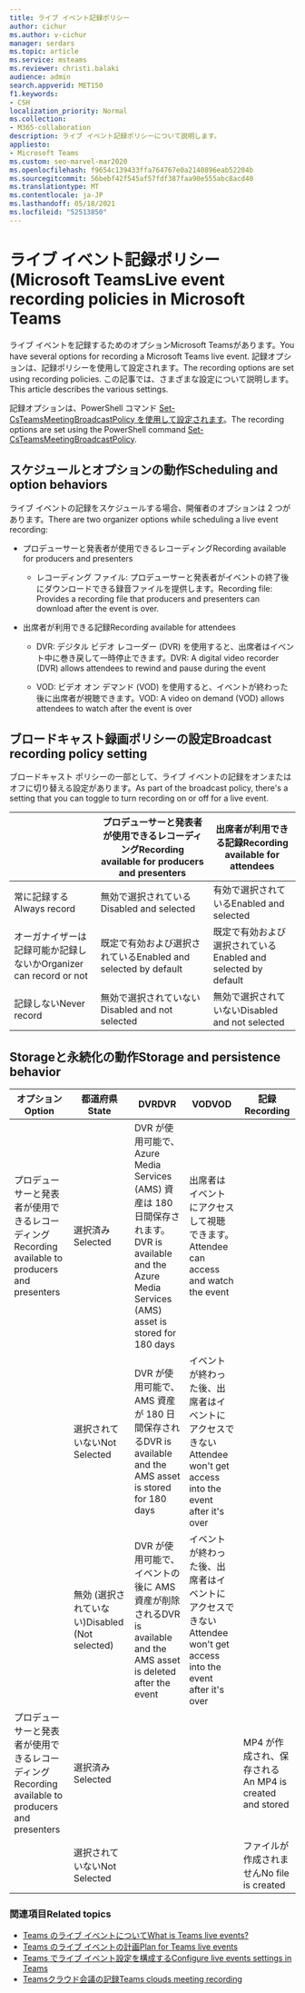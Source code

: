 ```yaml
---
title: ライブ イベント記録ポリシー
author: cichur
ms.author: v-cichur
manager: serdars
ms.topic: article
ms.service: msteams
ms.reviewer: christi.balaki
audience: admin
search.appverid: MET150
f1.keywords:
- CSH
localization_priority: Normal
ms.collection:
- M365-collaboration
description: ライブ イベント記録ポリシーについて説明します。
appliesto:
- Microsoft Teams
ms.custom: seo-marvel-mar2020
ms.openlocfilehash: f9654c139433ffa764767e0a2140896eab52204b
ms.sourcegitcommit: 56bebf42f545af57fdf387faa90e555abc8acd40
ms.translationtype: MT
ms.contentlocale: ja-JP
ms.lasthandoff: 05/18/2021
ms.locfileid: "52513850"
---
```

# <a name="live-event-recording-policies-in-microsoft-teams"></a><span data-ttu-id="4d66d-103">ライブ イベント記録ポリシー (Microsoft Teams</span><span class="sxs-lookup"><span data-stu-id="4d66d-103">Live event recording policies in Microsoft Teams</span></span>

<span data-ttu-id="4d66d-104">ライブ イベントを記録するためのオプションMicrosoft Teamsがあります。</span><span class="sxs-lookup"><span data-stu-id="4d66d-104">You have several options for recording a Microsoft Teams live event.</span></span> <span data-ttu-id="4d66d-105">記録オプションは、記録ポリシーを使用して設定されます。</span><span class="sxs-lookup"><span data-stu-id="4d66d-105">The recording options are set using recording policies.</span></span> <span data-ttu-id="4d66d-106">この記事では、さまざまな設定について説明します。</span><span class="sxs-lookup"><span data-stu-id="4d66d-106">This article describes the various settings.</span></span>

<span data-ttu-id="4d66d-107">記録オプションは、PowerShell コマンド [Set-CsTeamsMeetingBroadcastPolicy を使用して設定されます](/powershell/module/skype/set-csteamsmeetingbroadcastpolicy?view=skype-ps)。</span><span class="sxs-lookup"><span data-stu-id="4d66d-107">The recording options are set using the PowerShell command [Set-CsTeamsMeetingBroadcastPolicy](/powershell/module/skype/set-csteamsmeetingbroadcastpolicy?view=skype-ps).</span></span>

## <a name="scheduling-and-option-behaviors"></a><span data-ttu-id="4d66d-108">スケジュールとオプションの動作</span><span class="sxs-lookup"><span data-stu-id="4d66d-108">Scheduling and option behaviors</span></span>

<span data-ttu-id="4d66d-109">ライブ イベントの記録をスケジュールする場合、開催者のオプションは 2 つがあります。</span><span class="sxs-lookup"><span data-stu-id="4d66d-109">There are two organizer options while scheduling a live event recording:</span></span>

- <span data-ttu-id="4d66d-110">プロデューサーと発表者が使用できるレコーディング</span><span class="sxs-lookup"><span data-stu-id="4d66d-110">Recording available for producers and presenters</span></span>

  - <span data-ttu-id="4d66d-111">レコーディング ファイル: プロデューサーと発表者がイベントの終了後にダウンロードできる録音ファイルを提供します。</span><span class="sxs-lookup"><span data-stu-id="4d66d-111">Recording file: Provides a recording file that producers and presenters can download after the event is over.</span></span>

- <span data-ttu-id="4d66d-112">出席者が利用できる記録</span><span class="sxs-lookup"><span data-stu-id="4d66d-112">Recording available for attendees</span></span>

  - <span data-ttu-id="4d66d-113">DVR: デジタル ビデオ レコーダー (DVR) を使用すると、出席者はイベント中に巻き戻して一時停止できます。</span><span class="sxs-lookup"><span data-stu-id="4d66d-113">DVR: A digital video recorder (DVR) allows attendees to rewind and pause during the event</span></span>

  - <span data-ttu-id="4d66d-114">VOD: ビデオ オン デマンド (VOD) を使用すると、イベントが終わった後に出席者が視聴できます。</span><span class="sxs-lookup"><span data-stu-id="4d66d-114">VOD: A video on demand (VOD) allows attendees to watch after the event is over</span></span>

## <a name="broadcast-recording-policy-setting"></a><span data-ttu-id="4d66d-115">ブロードキャスト録画ポリシーの設定</span><span class="sxs-lookup"><span data-stu-id="4d66d-115">Broadcast recording policy setting</span></span>

<span data-ttu-id="4d66d-116">ブロードキャスト ポリシーの一部として、ライブ イベントの記録をオンまたはオフに切り替える設定があります。</span><span class="sxs-lookup"><span data-stu-id="4d66d-116">As part of the broadcast policy, there's a setting that you can toggle to turn recording on or off for a live event.</span></span>

|                                 | <span data-ttu-id="4d66d-117">プロデューサーと発表者が使用できるレコーディング</span><span class="sxs-lookup"><span data-stu-id="4d66d-117">Recording available for producers and presenters</span></span> | <span data-ttu-id="4d66d-118">出席者が利用できる記録</span><span class="sxs-lookup"><span data-stu-id="4d66d-118">Recording available for attendees</span></span> |
| ------------------------------- | ---------------------------------------------------- | ------------------------------------- |
| <span data-ttu-id="4d66d-119">常に記録する</span><span class="sxs-lookup"><span data-stu-id="4d66d-119">Always record</span></span>               | <span data-ttu-id="4d66d-120">無効で選択されている</span><span class="sxs-lookup"><span data-stu-id="4d66d-120">Disabled and selected</span></span>                                | <span data-ttu-id="4d66d-121">有効で選択されている</span><span class="sxs-lookup"><span data-stu-id="4d66d-121">Enabled and selected</span></span>         |
| <span data-ttu-id="4d66d-122">オーガナイザーは記録可能か記録しないか</span><span class="sxs-lookup"><span data-stu-id="4d66d-122">Organizer can record or not</span></span> | <span data-ttu-id="4d66d-123">既定で有効および選択されている</span><span class="sxs-lookup"><span data-stu-id="4d66d-123">Enabled and selected by default</span></span>                  | <span data-ttu-id="4d66d-124">既定で有効および選択されている</span><span class="sxs-lookup"><span data-stu-id="4d66d-124">Enabled and selected by default</span></span>   |
| <span data-ttu-id="4d66d-125">記録しない</span><span class="sxs-lookup"><span data-stu-id="4d66d-125">Never record</span></span>               | <span data-ttu-id="4d66d-126">無効で選択されていない</span><span class="sxs-lookup"><span data-stu-id="4d66d-126">Disabled and not selected</span></span>                            | <span data-ttu-id="4d66d-127">無効で選択されていない</span><span class="sxs-lookup"><span data-stu-id="4d66d-127">Disabled and not selected</span></span>      |

## <a name="storage-and-persistence-behavior"></a><span data-ttu-id="4d66d-128">Storageと永続化の動作</span><span class="sxs-lookup"><span data-stu-id="4d66d-128">Storage and persistence behavior</span></span>

| <span data-ttu-id="4d66d-129">オプション</span><span class="sxs-lookup"><span data-stu-id="4d66d-129">Option</span></span>                                       | <span data-ttu-id="4d66d-130">都道府県</span><span class="sxs-lookup"><span data-stu-id="4d66d-130">State</span></span>   | <span data-ttu-id="4d66d-131">DVR</span><span class="sxs-lookup"><span data-stu-id="4d66d-131">DVR</span></span>                                                   | <span data-ttu-id="4d66d-132">VOD</span><span class="sxs-lookup"><span data-stu-id="4d66d-132">VOD</span></span>                                                     | <span data-ttu-id="4d66d-133">記録</span><span class="sxs-lookup"><span data-stu-id="4d66d-133">Recording</span></span>                |
| ------------------------------------------------ | ------------ | --------------------------------------------------------- | ----------------------------------------------------------- | ---------------------------- |
| <span data-ttu-id="4d66d-134">プロデューサーと発表者が使用できるレコーディング</span><span class="sxs-lookup"><span data-stu-id="4d66d-134">Recording available to producers and presenters</span></span> | <span data-ttu-id="4d66d-135">選択済み</span><span class="sxs-lookup"><span data-stu-id="4d66d-135">Selected</span></span>     | <span data-ttu-id="4d66d-136">DVR が使用可能で、Azure Media Services (AMS) 資産は 180 日間保存されます。</span><span class="sxs-lookup"><span data-stu-id="4d66d-136">DVR is available and the Azure Media Services (AMS) asset is stored for 180 days</span></span> | <span data-ttu-id="4d66d-137">出席者はイベントにアクセスして視聴できます。</span><span class="sxs-lookup"><span data-stu-id="4d66d-137">Attendee can access and watch the event</span></span>                     |                              |
|                                                  | <span data-ttu-id="4d66d-138">選択されていない</span><span class="sxs-lookup"><span data-stu-id="4d66d-138">Not Selected</span></span> | <span data-ttu-id="4d66d-139">DVR が使用可能で、AMS 資産が 180 日間保存される</span><span class="sxs-lookup"><span data-stu-id="4d66d-139">DVR is available and the AMS asset is stored for 180 days</span></span> | <span data-ttu-id="4d66d-140">イベントが終わった後、出席者はイベントにアクセスできない</span><span class="sxs-lookup"><span data-stu-id="4d66d-140">Attendee won't get access into the event after it's over</span></span> |                              |
||<span data-ttu-id="4d66d-141">無効 (選択されていない)</span><span class="sxs-lookup"><span data-stu-id="4d66d-141">Disabled (Not selected)</span></span>|<span data-ttu-id="4d66d-142">DVR が使用可能で、イベントの後に AMS 資産が削除される</span><span class="sxs-lookup"><span data-stu-id="4d66d-142">DVR is available and the AMS asset is deleted after the event</span></span>|<span data-ttu-id="4d66d-143">イベントが終わった後、出席者はイベントにアクセスできない</span><span class="sxs-lookup"><span data-stu-id="4d66d-143">Attendee won't get access into the event after it's over</span></span>||
| <span data-ttu-id="4d66d-144">プロデューサーと発表者が使用できるレコーディング</span><span class="sxs-lookup"><span data-stu-id="4d66d-144">Recording available to producers and presenters</span></span> | <span data-ttu-id="4d66d-145">選択済み</span><span class="sxs-lookup"><span data-stu-id="4d66d-145">Selected</span></span>     |                                                           |                                                             | <span data-ttu-id="4d66d-146">MP4 が作成され、保存される</span><span class="sxs-lookup"><span data-stu-id="4d66d-146">An MP4 is created and stored</span></span> |
|                                                  | <span data-ttu-id="4d66d-147">選択されていない</span><span class="sxs-lookup"><span data-stu-id="4d66d-147">Not Selected</span></span> |                                                           |                                                             | <span data-ttu-id="4d66d-148">ファイルが作成されません</span><span class="sxs-lookup"><span data-stu-id="4d66d-148">No file is created</span></span>           |

### <a name="related-topics"></a><span data-ttu-id="4d66d-149">関連項目</span><span class="sxs-lookup"><span data-stu-id="4d66d-149">Related topics</span></span>

- [<span data-ttu-id="4d66d-150">Teams のライブ イベントについて</span><span class="sxs-lookup"><span data-stu-id="4d66d-150">What is Teams live events?</span></span>](what-are-teams-live-events.md)
- [<span data-ttu-id="4d66d-151">Teams のライブ イベントの計画</span><span class="sxs-lookup"><span data-stu-id="4d66d-151">Plan for Teams live events</span></span>](plan-for-teams-live-events.md)
- [<span data-ttu-id="4d66d-152">Teams でライブ イベント設定を構成する</span><span class="sxs-lookup"><span data-stu-id="4d66d-152">Configure live events settings in Teams</span></span>](configure-teams-live-events.md)
- [<span data-ttu-id="4d66d-153">Teamsクラウド会議の記録</span><span class="sxs-lookup"><span data-stu-id="4d66d-153">Teams clouds meeting recording</span></span>](../cloud-recording.md)
